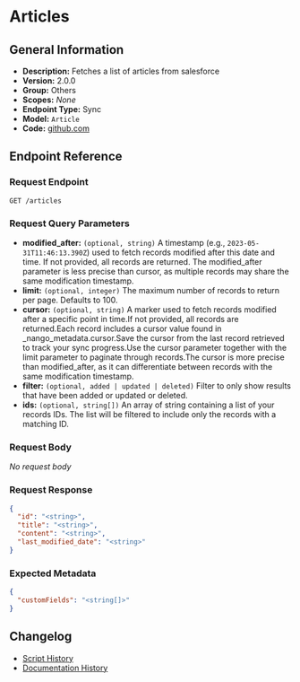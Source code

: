 <!-- BEGIN GENERATED CONTENT -->
# Articles

## General Information

- **Description:** Fetches a list of articles from salesforce
- **Version:** 2.0.0
- **Group:** Others
- **Scopes:** _None_
- **Endpoint Type:** Sync
- **Model:** `Article`
- **Code:** [github.com](https://github.com/NangoHQ/integration-templates/tree/main/integrations/salesforce/syncs/articles.ts)


## Endpoint Reference

### Request Endpoint

`GET /articles`

### Request Query Parameters

- **modified_after:** `(optional, string)` A timestamp (e.g., `2023-05-31T11:46:13.390Z`) used to fetch records modified after this date and time. If not provided, all records are returned. The modified_after parameter is less precise than cursor, as multiple records may share the same modification timestamp.
- **limit:** `(optional, integer)` The maximum number of records to return per page. Defaults to 100.
- **cursor:** `(optional, string)` A marker used to fetch records modified after a specific point in time.If not provided, all records are returned.Each record includes a cursor value found in _nango_metadata.cursor.Save the cursor from the last record retrieved to track your sync progress.Use the cursor parameter together with the limit parameter to paginate through records.The cursor is more precise than modified_after, as it can differentiate between records with the same modification timestamp.
- **filter:** `(optional, added | updated | deleted)` Filter to only show results that have been added or updated or deleted.
- **ids:** `(optional, string[])` An array of string containing a list of your records IDs. The list will be filtered to include only the records with a matching ID.

### Request Body

_No request body_

### Request Response

```json
{
  "id": "<string>",
  "title": "<string>",
  "content": "<string>",
  "last_modified_date": "<string>"
}
```

### Expected Metadata

```json
{
  "customFields": "<string[]>"
}
```

## Changelog

- [Script History](https://github.com/NangoHQ/integration-templates/commits/main/integrations/salesforce/syncs/articles.ts)
- [Documentation History](https://github.com/NangoHQ/integration-templates/commits/main/integrations/salesforce/syncs/articles.md)

<!-- END  GENERATED CONTENT -->

